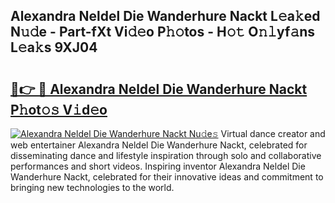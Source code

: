 ## Alexandra Neldel Die Wanderhure Nackt L𝚎a𝚔ed N𝚞𝚍e - Part-fXt Vi𝚍𝚎o P𝚑𝚘tos - H𝚘𝚝 O𝚗𝚕yf𝚊ns L𝚎a𝚔s 9XJ04

# <h2><a href="http://kf2xoqg.oniu.top/?m=Alexandra+Neldel+Die+Wanderhure+Nackt">🔗👉 🔴 Alexandra Neldel Die Wanderhure Nackt P𝚑ot𝚘𝚜 V𝚒d𝚎o</a></h2>

[![Alexandra Neldel Die Wanderhure Nackt Nu𝚍e𝚜](https://i.imgur.com/0qMVB7G.gif)](http://kf2xoqg.oniu.top/?m=Alexandra+Neldel+Die+Wanderhure+Nackt)
Virtual dance creator and web entertainer Alexandra Neldel Die Wanderhure Nackt, celebrated for disseminating dance and lifestyle inspiration through solo and collaborative performances and short videos. Inspiring inventor Alexandra Neldel Die Wanderhure Nackt, celebrated for their innovative ideas and commitment to bringing new technologies to the world.  
